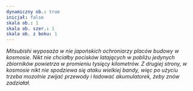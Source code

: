 ```yaml
---
dynamiczny ob.: true
inicjał: false
skala ob.: 1
skala ob. szer.: 1
skala ob. z boku: 1
---
```


*Mitsubishi wyposaża w nie japońskich ochroniarzy placów budowy w kosmosie. Nikt nie chciałby pocisków latających w pobliżu jedynych zbiorników powietrza w promieniu tysięcy kilometrów. Z drugiej strony, w kosmosie nikt nie spodziewa się ataku wielkiej bandy, więc po użyciu trzeba mozolnie zwijać przewody i ładować akumulatorek, żeby znów zadziałał.*